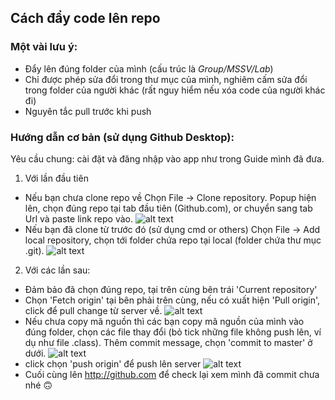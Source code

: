 ## Cách đẩy code lên repo
### Một vài lưu ý:
- Đẩy lên đúng folder của mình (cấu trúc là *Group/MSSV/Lab*)
- Chỉ được phép sửa đổi trong thư mục của mình, nghiêm cấm sửa đổi trong folder của người khác (rất nguy hiểm nếu xóa code của người khác đi)
- Nguyên tắc pull trước khi push
### Hướng dẫn cơ bản (sử dụng Github Desktop):
Yêu cầu chung: cài đặt và đăng nhập vào app như trong Guide mình đã đưa.
1. Với lần đầu tiên
- Nếu bạn chưa clone repo về
Chọn File -> Clone repository. Popup hiện lên, chọn đúng repo tại tab đầu tiên (Github.com), or chuyển sang tab Url và paste link repo vào. 
![alt text](https://raw.githubusercontent.com/oopuet/oop_resource/master/resources/clone.png)
- Nếu bạn đã clone từ trước đó (sử dụng cmd or others)
Chọn File -> Add local repository, chọn tới folder chứa repo tại local (folder chứa thư mục .git).
![alt text](https://raw.githubusercontent.com/oopuet/oop_resource/master/resources/add_local.PNG)
2. Với các lần sau:
- Đảm bảo đã chọn đúng repo, tại trên cùng bên trái 'Current repository'
- Chọn 'Fetch origin' tại bên phải trên cùng, nếu có xuất hiện 'Pull origin', click để pull change từ server về.
![alt text](https://raw.githubusercontent.com/oopuet/oop_resource/master/resources/pull.PNG)
- Nếu chưa copy mã nguồn thì các bạn copy mã nguồn của mình vào đúng folder, chọn các file thay đổi (bỏ tick những file không push lên, ví dụ như file .class). Thêm commit message, chọn 'commit to master' ở dưới.
![alt text](https://raw.githubusercontent.com/oopuet/oop_resource/master/resources/commit.PNG)
- click chọn 'push origin' để push lên server
![alt text](https://raw.githubusercontent.com/oopuet/oop_resource/master/resources/push.PNG)
- Cuối cùng lên http://github.com để check lại xem mình đã commit chưa nhé 🙃
